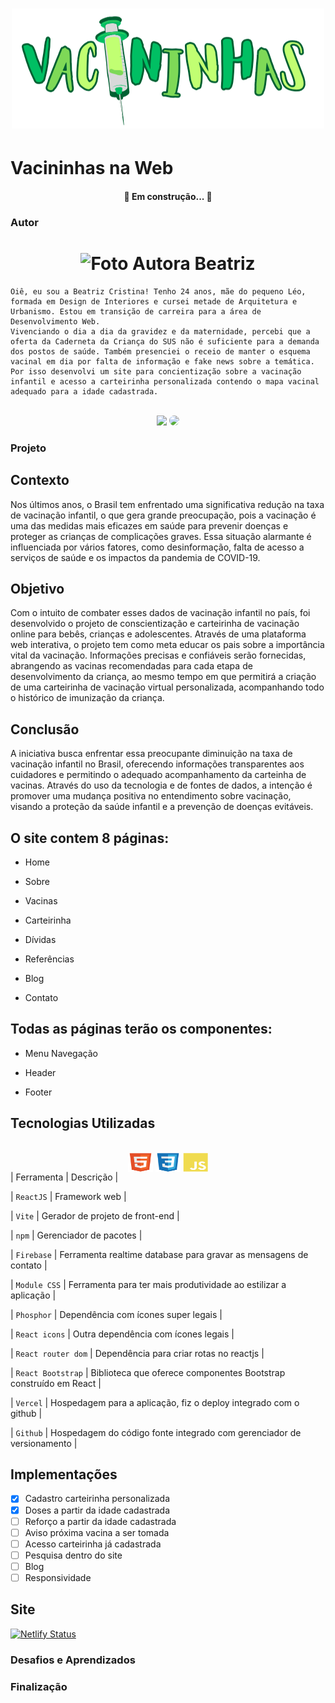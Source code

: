 <h1 align="center">
<img  src="./img/logocompleto.png" alt="Logo Projeto Vacininhas">
</h1>

# Vacininhas na Web

<h4 align="center"> 
	🚧 Em construção... 🚧
</h4>

### Autor

<h1 align="center"><img  src="../vacininhas/img/perfil202301.jpg" alt="Foto Autora Beatriz"></h1>

    Oiê, eu sou a Beatriz Cristina! Tenho 24 anos, mãe do pequeno Léo, formada em Design de Interiores e cursei metade de Arquitetura e Urbanismo. Estou em transição de carreira para a área de Desenvolvimento Web. 
    Vivenciando o dia a dia da gravidez e da maternidade, percebi que a oferta da Caderneta da Criança do SUS não é suficiente para a demanda dos postos de saúde. Também presenciei o receio de manter o esquema vacinal em dia por falta de informação e fake news sobre a temática. 
    Por isso desenvolvi um site para concientização sobre a vacinação infantil e acesso a carteirinha personalizada contendo o mapa vacinal adequado para a idade cadastrada.

<div align="center"style="display: inline_block"><br> 
<a href = "mailto:beatrizcristina.dev@gmail.com"> <img src="https://img.shields.io/badge/-Gmail-%23333?style=for-the-badge&logo=gmail&logoColor=white" target="_blank"></a>
<a href="https://www.linkedin.com/in/beatriz-c-606838134/" target="_blank"><img src="https://img.shields.io/badge/-LinkedIn-%230077B5?style=for-the-badge&logo=linkedin&logoColor=white" style="border-radius: 30px" target="_blank"></a> 
</div>

### Projeto

## Contexto

Nos últimos anos, o Brasil tem enfrentado uma significativa redução na taxa de vacinação infantil, o que gera grande preocupação, pois a vacinação é uma das medidas mais eficazes em saúde para prevenir doenças e proteger as crianças de complicações graves. Essa situação alarmante é influenciada por vários fatores, como desinformação, falta de acesso a serviços de saúde e os impactos da pandemia de COVID-19.

## Objetivo

Com o intuito de combater esses dados de vacinação infantil no país, foi desenvolvido o projeto de conscientização e carteirinha de vacinação online para bebês, crianças e adolescentes. Através de uma plataforma web interativa, o projeto tem como meta educar os pais sobre a importância vital da vacinação. Informações precisas e confiáveis serão fornecidas, abrangendo as vacinas recomendadas para cada etapa de desenvolvimento da criança, ao mesmo tempo em que permitirá a criação de uma carteirinha de vacinação virtual personalizada, acompanhando todo o histórico de imunização da criança.

## Conclusão

A iniciativa busca enfrentar essa preocupante diminuição na taxa de vacinação infantil no Brasil, oferecendo informações transparentes aos cuidadores e permitindo o adequado acompanhamento da carteinha de vacinas. Através do uso da tecnologia e de fontes de dados, a intenção é promover uma mudança positiva no entendimento sobre vacinação, visando a proteção da saúde infantil e a prevenção de doenças evitáveis.

## O site contem 8 páginas:

* Home

* Sobre

* Vacinas

* Carteirinha

* Dívidas

* Referências

* Blog

* Contato

## Todas as páginas terão os componentes:

* Menu Navegação

* Header

* Footer

## Tecnologias Utilizadas

<div align="center" style="display: inline_block"><br>
  <img align="center" alt="Rafa-HTML" height="30" width="40" src="https://raw.githubusercontent.com/devicons/devicon/master/icons/html5/html5-original.svg">
  <img align="center" alt="Rafa-CSS" height="30" width="40" src="https://raw.githubusercontent.com/devicons/devicon/master/icons/css3/css3-original.svg">
  <img align="center" alt="Rafa-Js" height="30" width="40" src="https://raw.githubusercontent.com/devicons/devicon/master/icons/javascript/javascript-plain.svg">
</div

| Ferramenta | Descrição |

| `ReactJS` | Framework web |

| `Vite` | Gerador de projeto de front-end |

| `npm` | Gerenciador de pacotes |

| `Firebase` | Ferramenta realtime database para gravar as mensagens de contato |

| `Module CSS` | Ferramenta para ter mais produtividade ao estilizar a aplicação |

| `Phosphor` | Dependência com ícones super legais |

| `React icons` | Outra dependência com ícones legais |

| `React router dom` | Dependência para criar rotas no reactjs |

| `React Bootstrap` | Biblioteca que oferece componentes Bootstrap construído em React |

| `Vercel` | Hospedagem para a aplicação, fiz o deploy integrado com o github |

| `Github` | Hospedagem do código fonte integrado com gerenciador de versionamento |

## Implementações

- [x] Cadastro carteirinha personalizada
- [x] Doses a partir da idade cadastrada
- [ ] Reforço a partir da idade cadastrada
- [ ] Aviso próxima vacina a ser tomada
- [ ] Acesso carteirinha já cadastrada
- [ ] Pesquisa dentro do site
- [ ] Blog
- [ ] Responsividade

## Site 

[![Netlify Status](https://api.netlify.com/api/v1/badges/0c1cb05a-f7c9-400a-9b17-a1718e963045/deploy-status)](https://app.netlify.com/sites/vacininhas/deploys)

### Desafios e Aprendizados

### Finalização


